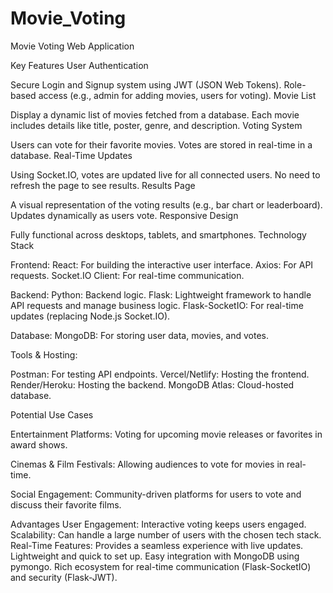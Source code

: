 # Movie_Voting
Movie Voting Web Application


Key Features
User Authentication

Secure Login and Signup system using JWT (JSON Web Tokens).
Role-based access (e.g., admin for adding movies, users for voting).
Movie List

Display a dynamic list of movies fetched from a database.
Each movie includes details like title, poster, genre, and description.
Voting System

Users can vote for their favorite movies.
Votes are stored in real-time in a database.
Real-Time Updates

Using Socket.IO, votes are updated live for all connected users.
No need to refresh the page to see results.
Results Page

A visual representation of the voting results (e.g., bar chart or leaderboard).
Updates dynamically as users vote.
Responsive Design

Fully functional across desktops, tablets, and smartphones.
Technology Stack


Frontend:
React: For building the interactive user interface.
Axios: For API requests.
Socket.IO Client: For real-time communication.


Backend:
Python: Backend logic.
Flask: Lightweight framework to handle API requests and manage business logic.
Flask-SocketIO: For real-time updates (replacing Node.js Socket.IO).

Database:
MongoDB: For storing user data, movies, and votes.


Tools & Hosting:

Postman: For testing API endpoints.
Vercel/Netlify: Hosting the frontend.
Render/Heroku: Hosting the backend.
MongoDB Atlas: Cloud-hosted database.


Potential Use Cases

Entertainment Platforms:
Voting for upcoming movie releases or favorites in award shows.


Cinemas & Film Festivals:
Allowing audiences to vote for movies in real-time.


Social Engagement:
Community-driven platforms for users to vote and discuss their favorite films.


Advantages
User Engagement: Interactive voting keeps users engaged.
Scalability: Can handle a large number of users with the chosen tech stack.
Real-Time Features: Provides a seamless experience with live updates.
Lightweight and quick to set up.
Easy integration with MongoDB using pymongo.
Rich ecosystem for real-time communication (Flask-SocketIO) and security (Flask-JWT).
